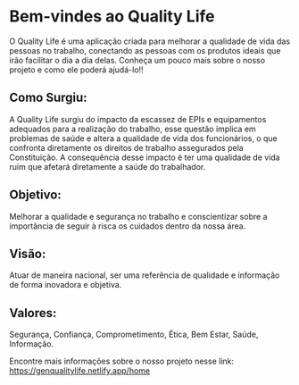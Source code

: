 # Bem-vindes ao Quality Life

O Quality Life é uma aplicação criada para melhorar a qualidade de vida das pessoas no trabalho, conectando as pessoas com os produtos ideais que irão facilitar o dia a dia delas.
Conheça um pouco mais sobre o nosso projeto e como ele poderá ajudá-lo!!


## Como Surgiu: 

A Quality Life surgiu do impacto da escassez de EPIs e equipamentos adequados para a realização do trabalho, esse questão implica em problemas de saúde e altera a qualidade de vida dos funcionários, o que confronta diretamente os direitos de trabalho assegurados pela Constituição. 
A consequência desse impacto é ter uma qualidade de vida ruim que afetará diretamente a saúde do trabalhador. 

## Objetivo:

Melhorar a qualidade e segurança no trabalho e conscientizar sobre a importância de seguir à risca os cuidados dentro da nossa área.

## Visão:

Atuar de maneira nacional, ser uma referência de qualidade e informação de forma inovadora e objetiva.
 
## Valores: 

Segurança, Confiança, Comprometimento, Ética, Bem Estar, Saúde, Informação.

Encontre mais informações sobre o nosso projeto nesse link: 
https://genqualitylife.netlify.app/home
